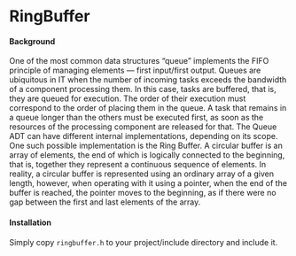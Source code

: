 # RingBuffer

#### Background
One of the most common data structures “queue” implements the FIFO principle of managing elements — first input/first output. Queues are ubiquitous in IT when the number of incoming tasks exceeds the bandwidth of a component processing them. In this case, tasks are buffered, that is, they are queued for execution. The order of their execution must correspond to the order of placing them in the queue. A task that remains in a queue longer than the others must be executed first, as soon as the resources of the processing component are released for that.
The Queue ADT can have different internal implementations, depending on its scope. One such possible implementation is the Ring Buffer. A circular buffer is an array of elements, the end of which is logically connected to the beginning, that is, together they represent a continuous sequence of elements. In reality, a circular buffer is represented using an ordinary array of a given length, however, when operating with it using a pointer, when the end of the buffer is reached, the pointer moves to the beginning, as if there were no gap between the first and last elements of the array.

#### Installation
Simply copy ```ringbuffer.h``` to your project/include directory and include it.

